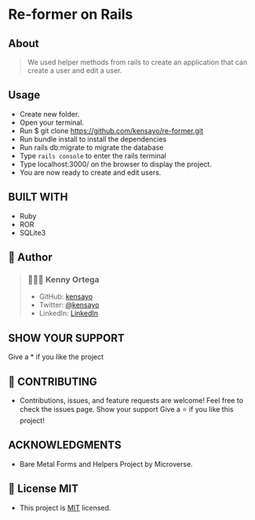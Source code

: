 # Re-former on Rails

## About

> We used helper methods from rails to create an application that can create a user and edit a user.

## Usage
- Create new folder.
- Open your terminal.
- Run $ git clone https://github.com/kensayo/re-former.git
- Run bundle install to install the dependencies
- Run rails db:migrate to migrate the database
- Type `rails console` to enter the rails terminal
- Type localhost:3000/ on the browser to display the project.
- You are now ready to create and edit users.

## BUILT WITH

- Ruby
- ROR
- SQLite3

## 💯 Author

>### 👨🏻‍💻 **Kenny Ortega**
>- GitHub: [kensayo](https://github.com/kensayo)
>- Twitter: [@kensayo](https://twitter.com/kensayo)
>- LinkedIn: [LinkedIn](https://www.linkedin.com/in/kenny-ortega-3580aa33/)


## SHOW YOUR SUPPORT
Give a \* if you like the project

## 🤝 CONTRIBUTING
- Contributions, issues, and feature requests are welcome!
  Feel free to check the issues page. Show your support
  Give a ⭐️ if you like this project!

## ACKNOWLEDGMENTS

- Bare Metal Forms and Helpers Project by Microverse.

## 📝 License MIT
- This project is [MIT](https://www.theodinproject.com/home) licensed.
